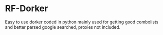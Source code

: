 # RF-Dorker
Easy to use dorker coded in python mainly used for getting good combolists and better parsed google searched, proxies not included.
